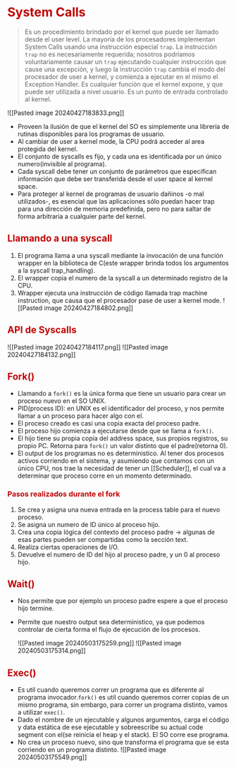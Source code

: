 # <span style="color:#c00000">System Calls</span>

> Es un procedimiento brindado por el kernel que puede ser llamado desde el user level. La mayoría de los procesadores implementan System Calls usando una instrucción especial `trap`. 
> La instrucción` trap` no es necesariamente requerida; nosotros podríamos voluntariamente causar un `trap` ejecutando cualquier instrucción que cause una excepción, y luego la instrucción `trap` cambia el modo del procesador de user a kernel, y comienza a ejecutar en el mismo el Exception Handler.
> Es cualquier función que el kernel expone, y que puede ser utilizada a nivel usuario.
> Es un punto de entrada controlado al kernel.

![[Pasted image 20240427183833.png]]

- Proveen la ilusión de que el kernel del SO es simplemente una librería de rutinas disponibles para los programas de usuario.
- Al cambiar de user a kernel mode, la CPU podrá acceder al area protegida del kernel.
- El conjunto de syscalls es fijo, y cada una es identificada por un único numero(invisible al programa).
- Cada syscall debe tener un conjunto de parámetros que especifican información que debe ser transferida desde el user space al kernel space.
- Para proteger al kernel de programas de usuario dañinos -o mal utilizados-, es esencial que las aplicaciones sólo puedan hacer trap para una dirección de memoria predefinida, pero no para saltar de forma arbitraria a cualquier parte del kernel.


## <span style="color:#c00000">Llamando a una syscall</span>
1. El programa llama a una syscall mediante la invocación de una función wrapper en la biblioteca de C(este wrapper brinda todos los argumentos a la syscall trap_handling).
2. El wrapper copia el numero de la syscall a un determinado registro de la CPU.
3. Wrapper ejecuta una instrucción de código llamada trap machine instruction, que causa que el procesador pase de user a kernel mode.
	![[Pasted image 20240427184802.png]]

## <span style="color:#c00000">API de Syscalls</span>

![[Pasted image 20240427184117.png]]
![[Pasted image 20240427184132.png]]


## <span style="color:#c00000">Fork()</span> 
- Llamando a `fork()` es la única forma que tiene un usuario para crear un proceso nuevo en el SO UNIX.
- PID(process ID): en UNIX es el identificador del proceso, y nos permite llamar a un proceso para hacer algo con el.
- El proceso creado es casi una copia exacta del proceso padre.
- El proceso hijo comienza a ejecutarse desde que se llama a `fork()`.
- El hijo tiene su propia copia del address space, sus propios registros, su propio PC. Retorna para `fork()` un valor distinto que el padre(retorna 0).
- El output de los programas no es deterministico. Al tener dos procesos activos corriendo en el sistema, y asumiendo que contamos con un único CPU, nos trae la necesidad de tener un [[Scheduler]], el cual va a determinar que proceso corre en un momento determinado.

### <span style="color:#c00000">Pasos realizados durante el fork</span>
1. Se crea y asigna una nueva entrada en la process table para el nuevo proceso.
2. Se asigna un numero de ID único al proceso hijo.
3. Crea una copia lógica del contexto del proceso padre -> algunas de esas partes pueden ser compartidas como la sección text.
4. Realiza ciertas operaciones de I/O.
5. Devuelve el numero de ID del hijo al proceso padre, y un 0 al proceso hijo.

## <span style="color:#c00000">Wait()</span> 
- Nos permite que por ejemplo un proceso padre espere a que el proceso hijo termine.
- Permite que nuestro output sea deterministico, ya que podemos controlar de cierta forma el flujo de ejecución de los procesos.

	![[Pasted image 20240503175259.png]]
	![[Pasted image 20240503175314.png]]

## <span style="color:#c00000">Exec()</span> 
- Es util cuando queremos correr un programa que es diferente al programa invocador.`fork()` es util cuando queremos correr copias de un mismo programa, sin embargo, para correr un programa distinto, vamos a utilizar `exec()`.
- Dado el nombre de un ejecutable y algunos argumentos, carga el código y data estática de ese ejecutable y sobreescribe su actual code segment con el(se reinicia el heap y el stack). El SO corre ese programa.
- No crea un proceso nuevo, sino que transforma el programa que se esta corriendo en un programa distinto.
	![[Pasted image 20240503175549.png]]